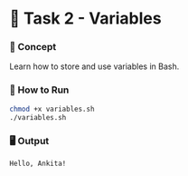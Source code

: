 # 🧩 Task 2 - Variables

### 🧠 Concept
Learn how to store and use variables in Bash.

### 🧪 How to Run
```bash
chmod +x variables.sh
./variables.sh
```

### 🖥️ Output
```
Hello, Ankita!
```
